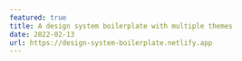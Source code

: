 ```yaml
---
featured: true
title: A design system boilerplate with multiple themes
date: 2022-02-13
url: https://design-system-boilerplate.netlify.app
---
```

